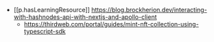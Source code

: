 


- [[p.hasLearningResource]] https://blog.brockherion.dev/interacting-with-hashnodes-api-with-nextjs-and-apollo-client
  - https://thirdweb.com/portal/guides/mint-nft-collection-using-typescript-sdk
